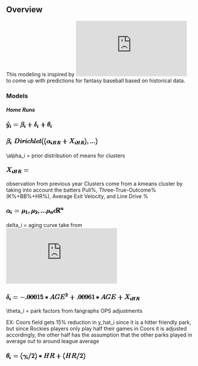 ## Overview

This modeling is inspired by ![(Herrlin 2015)](https://github.com/JonnyMurillo288/FantasyBaseball2022/blob/main/Fantasy-Baseball-Models-Paper.pdf) to come up with predictions for fantasy baseball based on historical data. 

### Models

##### Home Runs
### ![yhat](https://github.com/JonnyMurillo288/FantasyBaseball2022/blob/main/Formulas/main_yhat.jpg)

### ![beta](https://github.com/JonnyMurillo288/FantasyBaseball2022/blob/main/Formulas/beta.jpg)

\alpha_i = prior distribution of means for clusters
### ![X](https://github.com/JonnyMurillo288/FantasyBaseball2022/blob/main/Formulas/X-i.jpg) 
observation from previous year
Clusters come from a kmeans cluster by taking into account the batters Pull%, Three-True-Outcome% (K%+BB%+HR%), Average Exit Velocity, and Line Drive %  
### ![cluster](https://github.com/JonnyMurillo288/FantasyBaseball2022/blob/main/Formulas/k_means_cluster.jpg)


delta_i = aging curve take from ![(Herrlin 2015)](https://github.com/JonnyMurillo288/FantasyBaseball2022/blob/main/Fantasy-Baseball-Models-Paper.pdf)
### ![delta](https://github.com/JonnyMurillo288/FantasyBaseball2022/blob/main/Formulas/delta_formula.jpg)

\theta_i = park factors from fangraphs OPS adjustments

EX: Coors field gets 15% reduction in y_hat_i since it is a hitter friendly park, but since Rockies players only play half their games in Coors it is adjusted accordingly, the other half has the assumption that the other parks played in average out to around league average

### ![theta](https://github.com/JonnyMurillo288/FantasyBaseball2022/blob/main/Formulas/theta.jpg)


